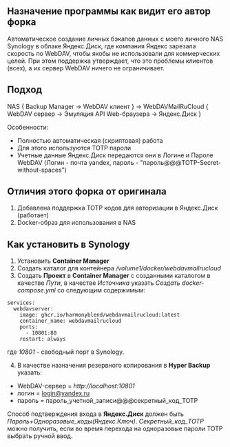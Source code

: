 ## Назначение программы как видит его автор форка

Автоматическое создание личных бэкапов данных с моего личного NAS Synology в облаке Яндекс.Диск, где компания Яндекс зарезала скорость по WebDAV, чтобы якобы не использовали для коммерческих целей. При этом поддержка утверждает, что это проблемы клиентов (всех), а их сервер WebDAV ничего не ограничивает.

## Подход

NAS { Backup Manager -> WebDAV клиент } -> WebDAVMailRuCloud { WebDAV сервер -> Эмуляция API Web-браузера -> Яндекс.Диск }

Особенности:
- Полностью автоматическая (скриптовая) работа
- Для этого используются TOTP пароли
- Учетные данные Яндекс.Диск передаются они в Логине и Пароле WebDAV (Логин - почта yandex, пароль - "пароль@@@TOTP-Secret-without-spaces")

## Отличия этого форка от оригинала

1. Добавлена поддержка TOTP кодов для авторизации в Яндекс.Диск (работает)
2. Docker-образ для использования в NAS

## Как установить в Synology
1. Установить **Container Manager**
2. Создать каталог для контейнера _/volume1/docker/webdavmailrucloud_
3. Создать **Проект** в **Container Manager** с созданными каталогом в качестве _Пути_, в качестве _Источника_ указать _Создать docker-compose.yml_ со следующим содержимым:
```
services:
  webdavserver:
    image: ghcr.io/harmonyblend/webdavmailrucloud:latest
    container_name: webdavmailrucloud
    ports:
      - 10801:80
    restart: always
```
где _10801_ - свободный порт в Synology.

4. В качестве назначения резервного копирования в **Hyper Backup** указать:
- WebDAV-сервер = _http://localhost:10801_
- логин = login@yandex.ru
- пароль = пароль_учетной_записи@@@секретный_код_TOTP

Способ подтверждения входа в **Яндекс.Диск** должен быть _Пароль+Одноразовые_коды(Яндекс.Ключ)_. _Секретный_код_TOTP_ можно получить, если во время перехода на одноразовые пароли TOTP выбрать ручной ввод.
   
